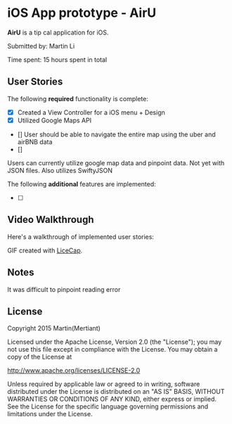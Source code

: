 # iOS App prototype - AirU

**AirU** is a tip cal application for iOS.

Submitted by: Martin Li

Time spent: 15 hours spent in total

## User Stories


The following **required** functionality is complete:

- [x] Created a View Controller for a iOS menu + Design 
- [x] Utilized Google Maps API
- [] User should be able to navigate the entire map using the uber and airBNB data
- []

Users can currently utilize google map data and pinpoint data. Not yet with JSON files.
Also utilizes
SwiftyJSON

The following **additional** features are implemented:

- [ ] 







## Video Walkthrough 

Here's a walkthrough of implemented user stories:


GIF created with [LiceCap](http://www.cockos.com/licecap/).
## Notes

It was difficult to pinpoint reading error 

## License

Copyright 2015 Martin(Mertiant)

Licensed under the Apache License, Version 2.0 (the "License");
you may not use this file except in compliance with the License.
You may obtain a copy of the License at

http://www.apache.org/licenses/LICENSE-2.0

Unless required by applicable law or agreed to in writing, software
distributed under the License is distributed on an "AS IS" BASIS,
WITHOUT WARRANTIES OR CONDITIONS OF ANY KIND, either express or implied.
See the License for the specific language governing permissions and
limitations under the License.


